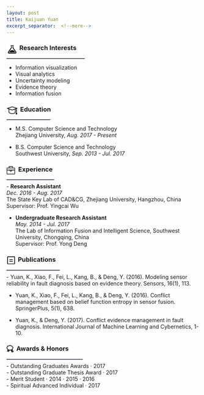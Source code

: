 ```yaml
---
layout: post
title: Kaijuan Yuan
excerpt_separator:  <!--more-->
---
```



<img src="images/interests4.png" width="30" height="30" align="middle" style="float: left; margin-right: 4px; margin-top: .6em"/>

### Research Interests
<hr style="width: 205px; margin-bottom: 15px; margin: 0.5rem 0; border: 0; border-top: .5px solid #987cb9;"/>

- Information visualization<br>
- Visual analytics<br>
- Uncertainty modeling<br>
- Evidence theory<br>
- Information fusion<br>

<a name="educate"></a>
<img src="images/education3.png" width="30" height="30" align="middle" style="float: left; margin-right: 6px; margin-top: .5em"/>

### Education
<hr style="width: 115px; margin-bottom: 15px; margin: 0.5rem 0; border: 0; border-top: .5px solid #987cb9;"/>

- <abbr>M.S.</abbr> Computer Science and Technology<br>
  Zhejiang University, <cite>Aug. 2017 - Present</cite><br>
 

- <abbr>B.S.</abbr> Computer Science and Technology<br>
  Southwest University, <cite>Sep. 2013 - Jul. 2017</cite><br>
  



<a name="exper"></a>
<img src="images/experience3.png" width="23" height="23" align="middle" style="float: left; margin-right: 8px; margin-top: .7em"/>

### Experience
<hr style="width: 125px; margin-bottom: 15px; margin: 0.5rem 0; border: 0; border-top: .5px solid #987cb9;"/>
- <strong>Research Assistant</strong><br>
  <cite>Dec. 2016 - Aug. 2017</cite><br>
  The State Key Lab of CAD&CG, Zhejiang University, Hangzhou, China<br>
  Supervisor: Prof. Yingcai Wu


- <strong>Undergraduate Research Assistant</strong><br>
  <cite>May. 2014 - Jul. 2017</cite><br>
  The Lab of Information Fusion and Intelligent Science, Southwest University, Chongqing, China<br>
  Supervisor: Prof. Yong Deng



<a name="public"></a>
<img src="images/publications3.png" width="24" height="24" align="middle" style="float: left; margin-right: 6px; margin-top: .6em"/>

### Publications
<hr style="width: 140px; margin-bottom: 15px; margin: 0.5rem 0; border: 0; border-top: .5px solid #987cb9;"/>
- Yuan, K., Xiao, F., Fei, L., Kang, B., & Deng, Y. (2016). Modeling sensor reliability in fault diagnosis based on evidence theory. Sensors, 16(1), 113.

- Yuan, K., Xiao, F., Fei, L., Kang, B., & Deng, Y. (2016). Conflict management based on belief function entropy in sensor fusion. SpringerPlus, 5(1), 638.

- Yuan, K., & Deng, Y. (2017). Conflict evidence management in fault diagnosis. International Journal of Machine Learning and Cybernetics, 1-10.


<a name="awards"></a>
<img src="images/awards2.png" width="20" height="20" align="middle" style="float: left; margin-right: 6px; margin-top: .7em"/>

### Awards & Honors
<hr style="width: 200px; margin-bottom: 15px; margin: 0.5rem 0; border: 0; border-top: .5px solid #987cb9;"/>
- Outstanding Graduates Awards · 2017<br>
- Outstanding Graduate Thesis Award · 2017<br>
- Merit Student · 2014 · 2015 · 2016<br>
- Spiritual Advanced Individual · 2017

